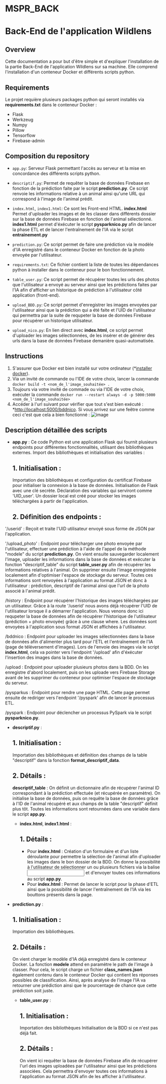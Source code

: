 # MSPR_BACK
# Back-End de l'application Wildlens


## Overview
Cette documentation a pour but d'être simple et d'expliquer l'installation de la partie Back-End de l'application Wildlens sur sa machine. Elle comprend l'installation d'un conteneur Docker et différents scripts python. 

## Requirements
Le projet requière plusieurs packages python qui seront installés via **requirements.txt** dans le conteneur Docker :
- Flask
- Werkzeug
- Numpy
- Pillow
- Tensorflow
- Firebase-admin

## Composition du repository
- `app.py`: Serveur Flask permettant l'accès au serveur et la mise en concordance des différents scripts python.

- `descriptif.py`: Permet de requêter la base de données Firebase en fonction de la prédiction faite par le script **prediction.py**. Ce script renvoie les informations relative à un animal ainsi qu'une URL qui correspond à l'image de l'animal prédit. 

- `index.html`, `index1.html`: Ce sont les Front-end HTML. **index.html** Permet d'uploader les images et de les classer dans différents dossier sur la base de données Firebase en fonction de l'animal sélectionné. **index1.html** permet d'éxécuter le script **pysparknico.py** afin de lancer la phase ETL et de lancer l'entraînement de l'IA via le script **entrainement.py**

- `prediction.py`: Ce script permet de faire une prédiction via le modèle d'IA enregistré dans le conteneur Docker en fonction de la photo envoyée par l'utilisateur.
- `requirements.txt`: Ce fichier contient la liste de toutes les dépendances python à installer dans le conteneur pour le bon fonctionnement.

- `table_user.py`: Ce script permet de récupérer toutes les urls des photos que l'utilisateur a envoyé au serveur ainsi que les prédictions faites par l'IA afin d'afficher un historique de prédiction à l'utilisateur côté application (front-end).

- `upload_BDD.py`: Ce script permet d'enregistrer les images envoyées par l'utilisateur ainsi que la prédiction qui a été faite et l'UID de l'utilisateur qui permettra par la suite de requpeter la base de données Firebase pour récupérer un historique utilisateur. 

- `upload_nico.py`: En lien direct avec **index.html**, ce script permet d'uploader les images sélectionnées, de les insérer et de générer des urls dans la base de données Firebase demanière quasi-automatisée.

## Instructions
1. S'assurer que Docker est bien installé sur votre ordinateur (*[installer docker](https://www.docker.com/products/docker-desktop/)).
2. Via un invité de commande ou l'IDE de votre choix, lancer la commande ```docker build -t <nom_de_l'image_souhaitée> .```
3. Toujours via votre invité de commade ou via l'IDE de votre choix, exécuter la commande ```docker run --restart always -d -p 5000:5000 <nom_de_l'image_souhaitée>```
4. Accéder à l'url suivant pour vérifier que tout s'est bien exécuté : *[http://localhost:5000/bddnico](http://localhost:5000/bddnico). Si vous arrivez sur une feêtre comme ceci c'est que cela a bien fonctionné : ![image](https://github.com/DorianFIGUERAS/MSPR_BACK/assets/127091847/ff00557a-6ab2-4883-85ef-49f2912c9fde)


## Description détaillée des scripts
- **app.py** : Ce code Python est une application Flask qui fournit plusieurs endpoints pour différentes fonctionnalités, utilisant des bibliothèques externes. Import des bibliothèques et initialisation des variables :

  ## 1. Initialisation :
  Importation des bibliothèques et configuration du certificat Firebase pour initialiser la connexion à la base de données.
  Initialisation de Flask avec une clé secrète. Déclaration des variables qui serviront comme 'UID_user'.
  Un dossier local est créé pour stocker les images téléchargées à partir de l'application.

  ## 2. Définition des endpoints :

'/userid' : Reçoit et traite l'UID utilisateur envoyé sous forme de JSON par l'application.

'/upload_photo' : Endpoint pour télécharger une photo envoyée par l'utilisateur, effectuer une prédiction à l'aide de l'appel de la méthode "modele" du script **prediction.py**. On vient ensuite sauvegarder localement l'image, uploader les informations dans la base de données et exécuter la fonction "descriptif_table" du script **table_user.py** afin de récupérer les informations relatives à l'animal. On supprimer ensuite l'image enregistrée localement afin d'optimiser l'espace de stockage du serveur. Toutes ces informations sont renvoyées à l'application au format JSON et donc à l'utilisateur :  prédiction, descriptif de l'animal ainsi que l'url de la photo associé à l'animal prédit.

/history : Endpoint pour récupérer l'historique des images téléchargées par un utilisateur. Grâce à la route '/userid' nous avons déjà récupérer l'UID de l'utilisateur lorsque il a démarrer l'application. Nous venons donc ici requpeter la base de données afin de récupérer l'historique de l'utilisateur (prédiction + photo envoyée) grâce à une clause where. Les données sont envoyées à l'application sous format JSON et affichées à l'utilisateur.

/bddnico : Endpoint pour uploader les images sélectionnées dans la base de données afin d'alimenter plus tard pour l'ETL et l'entraînement de l'IA (page de téléversement d'images). Lors de l'envoie des images via le script **index.html**, cela va pointer vers l'endpoint '/upload' afin d'éxécuter l'insertion des images dans la base de données. 

/upload : Endpoint pour uploader plusieurs photos dans la BDD. On les enregistre d'abord localement, puis on les uploade vers Firebase Storage avant de les supprimer du conteneur pour optimiser l'espace de stockage du serveur. 

/pysparkus : Endpoint pour rendre une page HTML. Cette page permet ensuite de rediriger vers l'endpoint '/pyspark' afin de lancer le processus ETL.

/pyspark : Endpoint pour déclencher un processus PySpark via le script **pysparknico.py**.

- **descriptif.py** :
    ## 1. Initialisation :
    Importation des bibliothèques et définition des champs de la table "descriptif" dans la fonction **format_descriptif_data**. 

    ## 2. Détails :
    **descriptif_table** : On définit un dictionnaire afin de récupérer l'animal ID correspondant à la prédiction effectuée (et récupérée en paramètre). On
    initialise la base de données, puis on requête la base de données grâce à l'ID de l'animal récupéré et aux champs de la table "descriptif" définit plus tôt.
    Toutes les informations sont retournées dans une variable dans le script **app.py**.

  - **index.html**, **index1.html** :
      ## 1. Détails :
      * Pour **index.html** : Création d'un formulaire et d'un liste déroulante pour permettre la sélection de l'animal afin d'uploader les images dans le bon dossier de la BDD. On  donne la possibilité à l'utilisateur de sélectionner un ou plusieurs fichiers via la balise **<input>** et d'envoyer toutes ces informations au script **app.py**.
      * Pour **index.html** : Permet de lancer le script pour la phase d'ETL ainsi que la possibilité de lancer l'entraînement de l'IA via les bouttons présents dans la page. 

- **prediction.py** :
    ## 1. Initialisation :
    Importation des bibliothèques.

    ## 2. Détails :
    On vient charger le modèle d'IA déjà enregistré dans le conteneur Docker. La fonction **modele** attend en paramètre le path de l'image à classer. Pour cela, le script charge un fichier **class_names.json** également contenu dans le conteneur Docker qui contient les réponses possibles de classification. Ainsi, après analyse de l'image l'IA va retourner une prédiction ainsi que le pourcentage de chance que cette prédiction soit juste.

  - **table_user.py** :
      ## 1. Initialisation :
      Importation des bibliothèques
      Initialisation de la BDD si ce n'est pas déjà fait.
    
      ## 2. Détails :
      On vient ici requêter la base de données Firebase afin de récupérer l'url des images uploadées par l'utilisateur ainsi que les prédictions associées. Cela permettra d'envoyer toutes ces informations à l'application au format JSON afin de les afficher à l'utilisateur.

    
